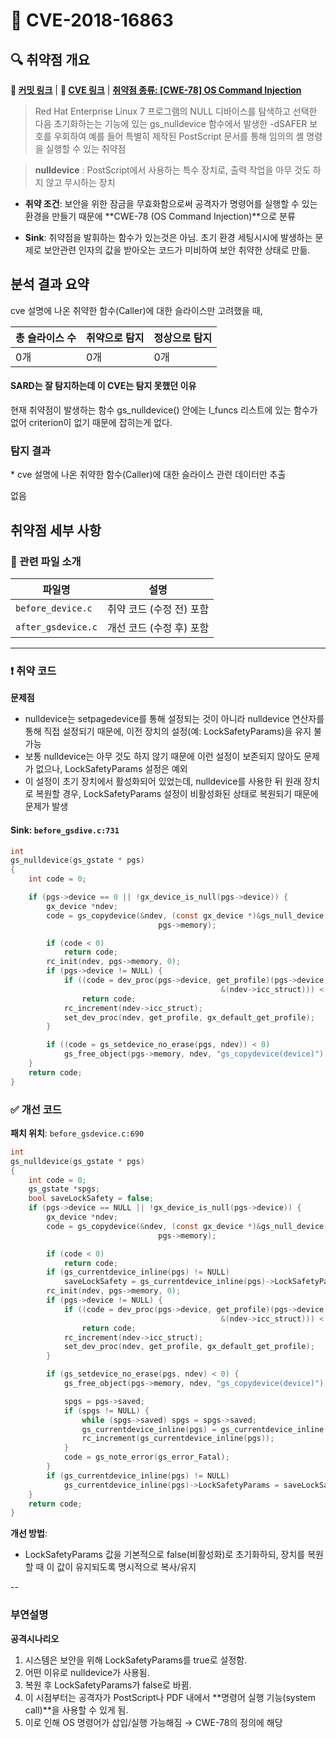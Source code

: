 # 📁 CVE-2018-16863

## 🔍 취약점 개요
**🔗 [커밋 링크](https://github.com/ArtifexSoftware/ghostpdl/blob/master/base/gsdevice.c)** | **🔗 [CVE 링크](https://www.cve.org/CVERecord?id=CVE-2018-16863)** | **[취약점 종류: [CWE-78] OS Command Injection](https://cwe.mitre.org/data/definitions/78.html)** 

> Red Hat Enterprise Linux 7 프로그램의 NULL 디바이스를 탐색하고 선택한 다음 초기화하는는 기능에 있는 gs_nulldevice 함수에서 발생한 -dSAFER 보호를 우회하여 예를 들어 특별히 제작된 PostScript 문서를 통해 임의의 셸 명령을 실행할 수 있는 취약점

> **nulldevice** : PostScript에서 사용하는 특수 장치로, 출력 작업을 아무 것도 하지 않고 무시하는 장치

* **취약 조건**: 보안을 위한 잠금을 무효화함으로써 공격자가 명령어를 실행할 수 있는 환경을 만들기 때문에 **CWE-78 (OS Command Injection)**으로 분류

* **Sink**: 취약점을 발휘하는 함수가 있는것은 아님. 초기 환경 세팅시시에 발생하는 문제로 보안관련 인자의 값을 받아오는 코드가 미비하여 보안 취약한 상태로 만듦.

## 분석 결과 요약
cve 설명에 나온 취약한 함수(Caller)에 대한 슬라이스만 고려했을 때, 

| 총 슬라이스 수 |  취약으로 탐지 | 정상으로 탐지 |
| --------  | -- | -- |
| 0개       | 0개 | 0개 |

#### SARD는 잘 탐지하는데 이 CVE는 탐지 못했던 이유
현재 취약점이 발생하는 함수 gs_nulldevice() 안에는 l_funcs 리스트에 있는 함수가 없어 criterion이 없기 때문에 잡히는게 없다.

### 탐지 결과
\* cve 설명에 나온 취약한 함수(Caller)에 대한 슬라이스 관련 데이터만 추출

없음

## 취약점 세부 사항

### 📁 관련 파일 소개

| 파일명            | 설명              |
| -------------- | --------------- |
| `before_device.c` | 취약 코드 (수정 전) 포함 |
| `after_gsdevice.c`  | 개선 코드 (수정 후) 포함 |

---

### ❗️ 취약 코드

**문제점**
- nulldevice는 setpagedevice를 통해 설정되는 것이 아니라 nulldevice 연산자를 통해 직접 설정되기 때문에, 이전 장치의 설정(예: LockSafetyParams)을 유지 불가능
- 보통 nulldevice는 아무 것도 하지 않기 때문에 이런 설정이 보존되지 않아도 문제가 없으나,
LockSafetyParams 설정은 예외
- 이 설정이 초기 장치에서 활성화되어 있었는데, nulldevice를 사용한 뒤 원래 장치로 복원할 경우, LockSafetyParams 설정이 비활성화된 상태로 복원되기 때문에 문제가 발생

#### Sink: `before_gsdive.c:731`
```c
int
gs_nulldevice(gs_gstate * pgs)
{
    int code = 0;

    if (pgs->device == 0 || !gx_device_is_null(pgs->device)) {
        gx_device *ndev;
        code = gs_copydevice(&ndev, (const gx_device *)&gs_null_device,
                                 pgs->memory);

        if (code < 0)
            return code;
        rc_init(ndev, pgs->memory, 0);
        if (pgs->device != NULL) {
            if ((code = dev_proc(pgs->device, get_profile)(pgs->device,
                                               &(ndev->icc_struct))) < 0)
                return code;
            rc_increment(ndev->icc_struct);
            set_dev_proc(ndev, get_profile, gx_default_get_profile);
        }

        if ((code = gs_setdevice_no_erase(pgs, ndev)) < 0)
            gs_free_object(pgs->memory, ndev, "gs_copydevice(device)");
    }
    return code;
}
```

### ✅ 개선 코드

**패치 위치**: `before_gsdevice.c:690`

```c
int
gs_nulldevice(gs_gstate * pgs)
{
    int code = 0;
    gs_gstate *spgs;
    bool saveLockSafety = false;
    if (pgs->device == NULL || !gx_device_is_null(pgs->device)) {
        gx_device *ndev;
        code = gs_copydevice(&ndev, (const gx_device *)&gs_null_device,
                                 pgs->memory);

        if (code < 0)
            return code;
        if (gs_currentdevice_inline(pgs) != NULL)
            saveLockSafety = gs_currentdevice_inline(pgs)->LockSafetyParams;
        rc_init(ndev, pgs->memory, 0);
        if (pgs->device != NULL) {
            if ((code = dev_proc(pgs->device, get_profile)(pgs->device,
                                               &(ndev->icc_struct))) < 0)
                return code;
            rc_increment(ndev->icc_struct);
            set_dev_proc(ndev, get_profile, gx_default_get_profile);
        }

        if (gs_setdevice_no_erase(pgs, ndev) < 0) {
            gs_free_object(pgs->memory, ndev, "gs_copydevice(device)");

            spgs = pgs->saved;
            if (spgs != NULL) {
                while (spgs->saved) spgs = spgs->saved;
                gs_currentdevice_inline(pgs) = gs_currentdevice_inline(spgs);
                rc_increment(gs_currentdevice_inline(pgs));
            }
            code = gs_note_error(gs_error_Fatal);
        }
        if (gs_currentdevice_inline(pgs) != NULL)
            gs_currentdevice_inline(pgs)->LockSafetyParams = saveLockSafety;
    }
    return code;
}
```

**개선 방법**:
* LockSafetyParams 값을 기본적으로 false(비활성화)로 초기화하되, 장치를 복원할 때 이 값이 유지되도록 명시적으로 복사/유지

--
### 부연설명
**공격시나리오**
1. 시스템은 보안을 위해 LockSafetyParams를 true로 설정함.
2. 어떤 이유로 nulldevice가 사용됨.
3. 복원 후 LockSafetyParams가 false로 바뀜.
4. 이 시점부터는 공격자가 PostScript나 PDF 내에서 **명령어 실행 기능(system call)**을 사용할 수 있게 됨.
5. 이로 인해 OS 명령어가 삽입/실행 가능해짐 → CWE-78의 정의에 해당